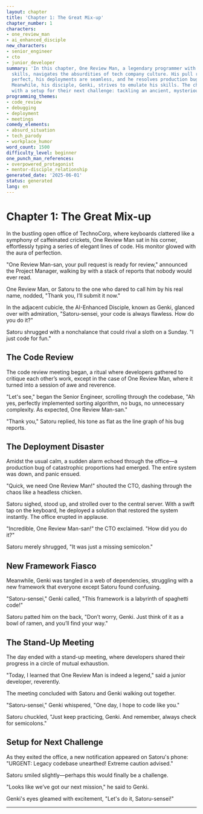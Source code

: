 ```yaml
---
layout: chapter
title: 'Chapter 1: The Great Mix-up'
chapter_number: 1
characters:
- one_review_man
- ai_enhanced_disciple
new_characters:
- senior_engineer
- cto
- junior_developer
summary: 'In this chapter, One Review Man, a legendary programmer with flawless coding
  skills, navigates the absurdities of tech company culture. His pull requests are
  perfect, his deployments are seamless, and he resolves production bugs with ease.
  Meanwhile, his disciple, Genki, strives to emulate his skills. The chapter ends
  with a setup for their next challenge: tackling an ancient, mysterious codebase.'
programming_themes:
- code_review
- debugging
- deployment
- meetings
comedy_elements:
- absurd_situation
- tech_parody
- workplace_humor
word_count: 1500
difficulty_level: beginner
one_punch_man_references:
- overpowered_protagonist
- mentor-disciple_relationship
generated_date: '2025-06-01'
status: generated
lang: en
---
```


# Chapter 1: The Great Mix-up

In the bustling open office of TechnoCorp, where keyboards clattered like a symphony of caffeinated crickets, One Review Man sat in his corner, effortlessly typing a series of elegant lines of code. His monitor glowed with the aura of perfection.

"One Review Man-san, your pull request is ready for review," announced the Project Manager, walking by with a stack of reports that nobody would ever read.

One Review Man, or Satoru to the one who dared to call him by his real name, nodded, "Thank you, I’ll submit it now."

In the adjacent cubicle, the AI-Enhanced Disciple, known as Genki, glanced over with admiration, "Satoru-sensei, your code is always flawless. How do you do it?"

Satoru shrugged with a nonchalance that could rival a sloth on a Sunday. "I just code for fun."

## The Code Review
The code review meeting began, a ritual where developers gathered to critique each other’s work, except in the case of One Review Man, where it turned into a session of awe and reverence.

"Let's see," began the Senior Engineer, scrolling through the codebase, "Ah yes, perfectly implemented sorting algorithm, no bugs, no unnecessary complexity. As expected, One Review Man-san."

"Thank you," Satoru replied, his tone as flat as the line graph of his bug reports.

## The Deployment Disaster
Amidst the usual calm, a sudden alarm echoed through the office—a production bug of catastrophic proportions had emerged. The entire system was down, and panic ensued.

"Quick, we need One Review Man!" shouted the CTO, dashing through the chaos like a headless chicken.

Satoru sighed, stood up, and strolled over to the central server. With a swift tap on the keyboard, he deployed a solution that restored the system instantly. The office erupted in applause.

"Incredible, One Review Man-san!" the CTO exclaimed. "How did you do it?"

Satoru merely shrugged, "It was just a missing semicolon."

## New Framework Fiasco
Meanwhile, Genki was tangled in a web of dependencies, struggling with a new framework that everyone except Satoru found confusing.

"Satoru-sensei," Genki called, "This framework is a labyrinth of spaghetti code!"

Satoru patted him on the back, "Don’t worry, Genki. Just think of it as a bowl of ramen, and you’ll find your way."

## The Stand-Up Meeting
The day ended with a stand-up meeting, where developers shared their progress in a circle of mutual exhaustion.

"Today, I learned that One Review Man is indeed a legend," said a junior developer, reverently.

The meeting concluded with Satoru and Genki walking out together.

"Satoru-sensei," Genki whispered, "One day, I hope to code like you."

Satoru chuckled, "Just keep practicing, Genki. And remember, always check for semicolons."

## Setup for Next Challenge
As they exited the office, a new notification appeared on Satoru's phone: "URGENT: Legacy codebase unearthed! Extreme caution advised." 

Satoru smiled slightly—perhaps this would finally be a challenge.

"Looks like we’ve got our next mission," he said to Genki.

Genki's eyes gleamed with excitement, "Let's do it, Satoru-sensei!"

---

